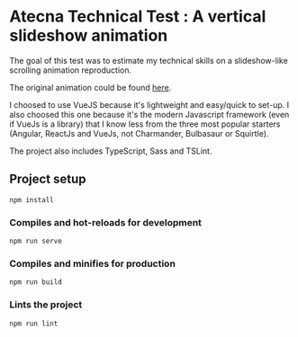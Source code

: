 # Atecna Technical Test : A vertical slideshow animation

The goal of this test was to estimate my technical skills on a slideshow-like scrolling animation reproduction.

The original animation could be found [here](https://atecna.gitlab.io/front/exercices-tests/animation-scroll/).

I choosed to use VueJS because it's lightweight and easy/quick to set-up. I also choosed this one because it's the modern Javascript framework (even if VueJs is a library) that I know less from the three most popular starters (Angular, ReactJs and VueJs, not Charmander, Bulbasaur or Squirtle).

The project also includes TypeScript, Sass and TSLint.

## Project setup

```
npm install
```

### Compiles and hot-reloads for development

```
npm run serve
```

### Compiles and minifies for production

```
npm run build
```

### Lints the project

```
npm run lint
```
